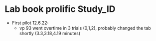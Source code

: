 # Lab book prolific Study_ID

* First pilot 12.6.22:
  * vp 93 went overtime in 3 trials (0,1,2), probably changed the tab shortly (3.3,3.18,4.19 minutes)
